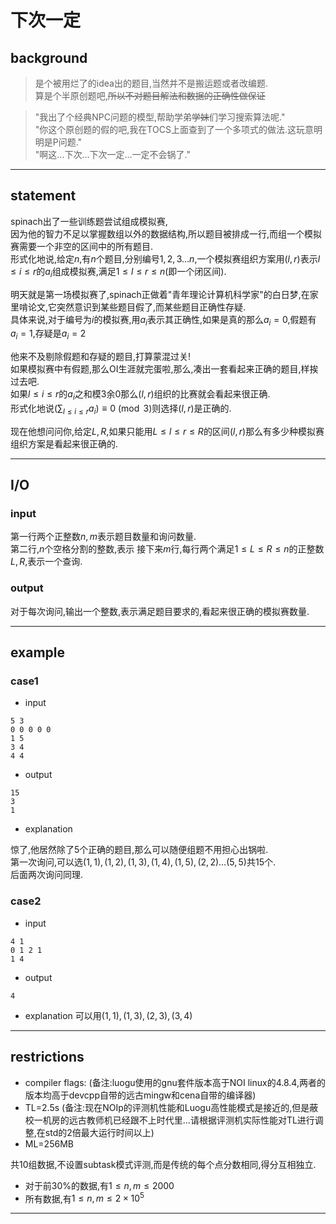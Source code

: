 # 下次一定

## background
> 是个被用烂了的idea出的题目,当然并不是搬运题或者改编题.  
> 算是个半原创题吧,~~所以不对题目解法和数据的正确性做保证~~  

> "我出了个经典NPC问题的模型,帮助学弟~~学妹~~们学习搜索算法呢."  
> "你这个原创题的假的吧,我在TOCS上面查到了一个多项式的做法.这玩意明明是P问题."  
> "啊这...下次...下次一定...一定不会锅了."

----------------------------------------------

## statement
spinach出了一些训练题尝试组成模拟赛,  
因为他的智力不足以掌握数组以外的数据结构,所以题目被排成一行,而组一个模拟赛需要一个非空的区间中的所有题目.  
形式化地说,给定$n$,有$n$个题目,分别编号$1,2,3\dots n$,一个模拟赛组织方案用$(l,r)$表示$l\leq i\leq r$的$a_i$组成模拟赛,满足$1\leq l\leq r\leq n$(即一个闭区间).  

明天就是第一场模拟赛了,spinach正做着"青年理论计算机科学家"的白日梦,在家里啃论文,它突然意识到某些题目假了,而某些题目正确性存疑.  
具体来说,对于编号为$i$的模拟赛,用$a_i$表示其正确性,如果是真的那么$a_i=0$,假题有$a_i=1$,存疑是$a_i=2$  

他来不及剔除假题和存疑的题目,打算蒙混过关!  
如果模拟赛中有假题,那么OI生涯就完蛋啦,那么,凑出一套看起来正确的题目,样挨过去吧.  
如果$l\leq i\leq r$的$a_i$之和模$3$余$0$那么$(l,r)$组织的比赛就会看起来很正确.  
形式化地说$(\sum_{l\leq i\leq r} a_i)\equiv 0\pmod 3$则选择$(l,r)$是正确的.  

现在他想问问你,给定$L,R$,如果只能用$L\leq l\leq r\leq R$的区间$(l,r)$那么有多少种模拟赛组织方案是看起来很正确的.


----------------------------------------------

## I/O
### input
第一行两个正整数$n,m$表示题目数量和询问数量.   
第二行,$n$个空格分割的整数,表示
接下来$m$行,每行两个满足$1\leq L\leq R\leq n$的正整数$L,R$,表示一个查询.  

### output
对于每次询问,输出一个整数,表示满足题目要求的,看起来很正确的模拟赛数量.

----------------------------------------------

## example
### case1
* input


```
5 3
0 0 0 0 0
1 5
3 4
4 4
```

* output


```
15
3
1
```

* explanation

惊了,他居然除了5个正确的题目,那么可以随便组题不用担心出锅啦.  
第一次询问,可以选$(1,1),(1,2),(1,3),(1,4),(1,5),(2,2)\dots (5,5)$共15个.  
后面两次询问同理.


### case2
* input


```
4 1
0 1 2 1
1 4
```

* output


```
4
```

* explanation
可以用$(1,1),(1,3),(2,3),(3,4)$




----------------------------------------------

## restrictions

- compiler flags: (备注:luogu使用的gnu套件版本高于NOI linux的4.8.4,两者的版本均高于devcpp自带的远古mingw和cena自带的编译器)
- TL=2.5s (备注:现在NOIp的评测机性能和Luogu高性能模式是接近的,但是蔽校一机房的远古教师机已经跟不上时代里...请根据评测机实际性能对TL进行调整,在std的2倍最大运行时间以上)
- ML=256MB

共10组数据,不设置subtask模式评测,而是传统的每个点分数相同,得分互相独立.  

- 对于前$30\%$的数据,有$1\leq n,m\leq 2000$
- 所有数据,有$1\leq n,m\leq 2\times 10^5$




----------------------------------------------

<!-- ## solution-->

<!--线段树,考虑如何合并.  -->


<!--对于一个区间$[l,r]$维护  -->

<!--- $pre[0/1/2]$ 表示和模$3$余$0,1,2$的前缀数量.-->
<!--- $suf[0/1/2]$ 表示和模$3$余$0,1,2$的后缀数量.-->
<!--- $sum$ 表示和模$3$的结果.-->
<!--- $cnt[0/1/2]$ 表示和模$3$余$0,1,2$的子区间数量.-->


<!--对于一个$a_i$,可以轻松求出这些东西.  -->
<!--对于一个$A,B$从左到右拼接而成的$A+B$有  -->

<!--- $pre$ 两类,一类只在$A$中,一类是$A$整体拼接上$B$的前缀.-->
<!--- $suf$ 类似$pre$.-->
<!--- $sum$ 直接相加.-->
<!--- $cnt$ 一种是$A,B$的子区间,另一种是$A$的$suf$拼接上$B$的$pre$.-->

<!--复杂度$O(n+m\log n)$-->


<!--还有一种非常简单的做法,就是莫队,是$O(n\sqrt n+m)$的.  -->
<!--类似地维护$pre,suf,cnt$考虑在左边/右边 加入/删除 一个点的变化.  -->
<!--如果你的实现对于空区间会挂掉,那么你应该使用一点基础技巧(先$l$向左,$r$向右进行扩大,再考虑缩小区间的移动,这样任意时刻你的区间都是非空的).  -->
<!--我推荐一直保持区间非空,并加入一些特殊判定.-->
